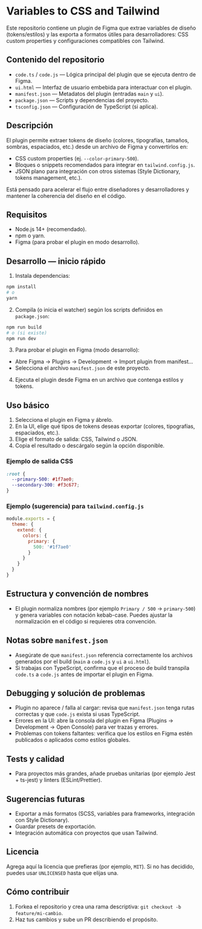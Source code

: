 # Variables to CSS and Tailwind

Este repositorio contiene un plugin de Figma que extrae variables de diseño (tokens/estilos) y las exporta a formatos útiles para desarrolladores: CSS custom properties y configuraciones compatibles con Tailwind.

## Contenido del repositorio

- `code.ts` / `code.js` — Lógica principal del plugin que se ejecuta dentro de Figma.
- `ui.html` — Interfaz de usuario embebida para interactuar con el plugin.
- `manifest.json` — Metadatos del plugin (entradas `main` y `ui`).
- `package.json` — Scripts y dependencias del proyecto.
- `tsconfig.json` — Configuración de TypeScript (si aplica).

## Descripción

El plugin permite extraer tokens de diseño (colores, tipografías, tamaños, sombras, espaciados, etc.) desde un archivo de Figma y convertirlos en:

- CSS custom properties (ej. `--color-primary-500`).
- Bloques o snippets recomendados para integrar en `tailwind.config.js`.
- JSON plano para integración con otros sistemas (Style Dictionary, tokens management, etc.).

Está pensado para acelerar el flujo entre diseñadores y desarrolladores y mantener la coherencia del diseño en el código.

## Requisitos

- Node.js 14+ (recomendado).
- npm o yarn.
- Figma (para probar el plugin en modo desarrollo).

## Desarrollo — inicio rápido

1. Instala dependencias:

```bash
npm install
# o
yarn
```

2. Compila (o inicia el watcher) según los scripts definidos en `package.json`:

```bash
npm run build
# o (si existe)
npm run dev
```

3. Para probar el plugin en Figma (modo desarrollo):

- Abre Figma → Plugins → Development → Import plugin from manifest...
- Selecciona el archivo `manifest.json` de este proyecto.

4. Ejecuta el plugin desde Figma en un archivo que contenga estilos y tokens.

## Uso básico

1. Selecciona el plugin en Figma y ábrelo.
2. En la UI, elige qué tipos de tokens deseas exportar (colores, tipografías, espaciados, etc.).
3. Elige el formato de salida: CSS, Tailwind o JSON.
4. Copia el resultado o descárgalo según la opción disponible.

### Ejemplo de salida CSS

```css
:root {
  --primary-500: #1f7ae0;
  --secondary-300: #f3c677;
}
```

### Ejemplo (sugerencia) para `tailwind.config.js`

```js
module.exports = {
  theme: {
    extend: {
      colors: {
        primary: {
          500: '#1f7ae0'
        }
      }
    }
  }
}
```

## Estructura y convención de nombres

- El plugin normaliza nombres (por ejemplo `Primary / 500` -> `primary-500`) y genera variables con notación kebab-case. Puedes ajustar la normalización en el código si requieres otra convención.

## Notas sobre `manifest.json`

- Asegúrate de que `manifest.json` referencia correctamente los archivos generados por el build (`main` a `code.js` y `ui` a `ui.html`).
- Si trabajas con TypeScript, confirma que el proceso de build transpila `code.ts` a `code.js` antes de importar el plugin en Figma.

## Debugging y solución de problemas

- Plugin no aparece / falla al cargar: revisa que `manifest.json` tenga rutas correctas y que `code.js` exista si usas TypeScript.
- Errores en la UI: abre la consola del plugin en Figma (Plugins → Development → Open Console) para ver trazas y errores.
- Problemas con tokens faltantes: verifica que los estilos en Figma estén publicados o aplicados como estilos globales.

## Tests y calidad

- Para proyectos más grandes, añade pruebas unitarias (por ejemplo Jest + ts-jest) y linters (ESLint/Prettier).

## Sugerencias futuras

- Exportar a más formatos (SCSS, variables para frameworks, integración con Style Dictionary).
- Guardar presets de exportación.
- Integración automática con proyectos que usan Tailwind.

## Licencia

Agrega aquí la licencia que prefieras (por ejemplo, `MIT`). Si no has decidido, puedes usar `UNLICENSED` hasta que elijas una.

## Cómo contribuir

1. Forkea el repositorio y crea una rama descriptiva: `git checkout -b feature/mi-cambio`.
2. Haz tus cambios y sube un PR describiendo el propósito.
